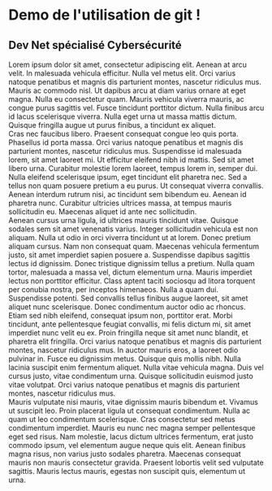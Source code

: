 # Demo de l'utilisation de git !

## Dev Net spécialisé Cybersécurité
Lorem ipsum dolor sit amet, consectetur adipiscing elit. Aenean at arcu velit. In malesuada vehicula efficitur. Nulla vel metus elit. Orci varius natoque penatibus et magnis dis parturient montes, nascetur ridiculus mus. Mauris ac commodo nisl. Ut dapibus arcu at diam varius ornare at eget magna. Nulla eu consectetur quam. Mauris vehicula viverra mauris, ac congue purus sagittis vel. Fusce tincidunt porttitor dictum. Nulla finibus arcu id lacus scelerisque viverra. Nulla eget urna ut massa mattis dictum. Quisque fringilla augue ut purus finibus, a tincidunt ex aliquet.
<br>
Cras nec faucibus libero. Praesent consequat congue leo quis porta. Phasellus id porta massa. Orci varius natoque penatibus et magnis dis parturient montes, nascetur ridiculus mus. Suspendisse id malesuada lorem, sit amet laoreet mi. Ut efficitur eleifend nibh id mattis. Sed sit amet libero urna. Curabitur molestie lorem laoreet, tempus lorem in, semper dui. Nulla eleifend scelerisque ipsum, eget tincidunt elit pharetra nec. Sed a tellus non quam posuere pretium a eu purus. Ut consequat viverra convallis. Aenean interdum rutrum nisi, ac tincidunt sem bibendum eu. Aenean id pharetra nunc. Curabitur ultricies ultrices massa, at tempus mauris sollicitudin eu. Maecenas aliquet id ante nec sollicitudin.
<br>
Aenean cursus urna ligula, id ultrices mauris tincidunt vitae. Quisque sodales sem sit amet venenatis varius. Integer sollicitudin vehicula est non aliquam. Nulla ut odio in orci viverra tincidunt ut at lorem. Donec pretium aliquam cursus. Nam non consequat quam. Maecenas vehicula fermentum justo, sit amet imperdiet sapien posuere a. Suspendisse dapibus sagittis lectus id dignissim. Donec tristique dignissim tellus a pretium. Nulla quam tortor, malesuada a massa vel, dictum elementum urna. Mauris imperdiet lectus non porttitor efficitur. Class aptent taciti sociosqu ad litora torquent per conubia nostra, per inceptos himenaeos. Nulla a quam dui.
<br>
Suspendisse potenti. Sed convallis tellus finibus augue laoreet, sit amet aliquet nunc scelerisque. Donec condimentum auctor odio ac rhoncus. Etiam sed nibh eleifend, consequat ipsum non, porttitor erat. Morbi tincidunt, ante pellentesque feugiat convallis, mi felis dictum mi, sit amet imperdiet nunc velit eu ex. Proin fringilla neque sit amet nunc blandit, et pharetra elit fringilla. Orci varius natoque penatibus et magnis dis parturient montes, nascetur ridiculus mus. In auctor mauris eros, a laoreet odio pulvinar in. Fusce eu dignissim metus. Quisque quis mollis nibh. Nulla lacinia suscipit enim fermentum aliquet. Nulla vitae vehicula magna. Duis vel cursus justo, vitae condimentum urna. Quisque sollicitudin euismod justo vitae volutpat. Orci varius natoque penatibus et magnis dis parturient montes, nascetur ridiculus mus.
<br>
Mauris vulputate nisi mauris, vitae dignissim mauris bibendum et. Vivamus ut suscipit leo. Proin placerat ligula ut consequat condimentum. Nulla ac quam ut leo condimentum scelerisque. Cras consectetur sed metus condimentum imperdiet. Mauris eu nunc nec magna semper pellentesque eget sed risus. Nam molestie, lacus dictum ultrices fermentum, erat justo commodo ipsum, vel elementum augue neque quis elit. Aenean finibus magna risus, non varius justo sodales pharetra. Maecenas consequat mauris non mauris consectetur gravida. Praesent lobortis velit sed vulputate sagittis. Mauris lectus mauris, egestas non suscipit quis, elementum ut urna.

